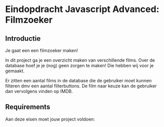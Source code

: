 # Eindopdracht Javascript Advanced: Filmzoeker 

## Introductie

Je gaat een een filmzoeker maken!

In dit project ga je een overzicht maken van verschillende films. Over de database hoef je je (nog) geen zorgen te maken! Die hebben wij voor je gemaakt.

Er zitten een aantal films in de database die de gebruiker moet kunnen filteren dmv een aantal filterbuttons. De film naar keuze kan de gebruiker dan vervolgens vinden op IMDB. 

## Requirements

Aan deze eisen moet jouw project voldoen:


